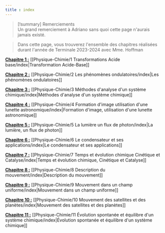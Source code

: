```yaml
---
title : index
---
```


 > [!summary] Remerciements  
 >  Un grand remerciement à Adriano sans quoi cette page n'aurais jamais existé. 

 > Dans cette page, vous trouverez l'ensemble des chapitres réalisées durant l'année de Terminale 2023-2024 avec Mme. Hoffman

<u>**Chapitre 1 :**</u> [[Physique-Chimie/1 Transformations Acide base/index|Transformation Acide-Base]]

<u>**Chapitre 2 :**</u> [[Physique-Chimie/2 Les phénomènes ondulatoires/index|Les phénomènes ondulatoires]]

<u>**Chapitre 3 :**</u> [[Physique-Chimie/3 Méthodes d'analyse d'un système chimique/index|Méthodes d'analyse d'un système chimique]]

<u>**Chapitre 4 :**</u> [[Physique-Chimie/4 Formation d'image utilisation d'une lunette astronomique/index|Formation d'image, utilisation d'une lunette astronomique]]

<u>**Chapitre 5 :**</u> [[Physique-Chimie/5 La lumière un flux de photon/index|La lumière, un flux de photon]]

<u>**Chapitre 6 :**</u> [[Physique-Chimie/6 Le condensateur et ses applications/index|Le condensateur et ses applications]]

<u>**Chapitre 7 :**</u> [[Physique-Chimie/7 Temps et évolution chimique Cinétique et Catalyse/index|Temps et évolution chimique, Cinétique et Catalyse]]

<u>**Chapitre 8 :**</u> [[Physique-Chimie/8 Description du mouvement/index|Description du mouvement]]

<u>**Chapitre 9 :**</u> [[Physique-Chimie/9 Mouvement dans un champ uniforme/index|Mouvement dans un champ uniforme]]

<u>**Chapitre 10 :**</u> [[Physique-Chimie/10 Mouvement des satellites et des planètes/index|Mouvement des satellites et des planètes]]

<u>**Chapitre 11 :**</u> [[Physique-Chimie/11 Évolution spontanée et équilibre d'un système chimique/index|Évolution spontanée et équilibre d'un système chimique]]
